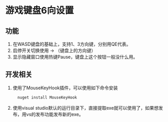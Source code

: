 # 游戏键盘6向设置
## 功能
1. 在WASD键盘的基础上，支持1、3方向键，分别用QE代表。
2. 启停开关切换使用 → （键盘上的方向键）
3. 显示隐藏窗口使用热键Pause，键盘上这个按钮一般没什么用。
## 开发相关
1. 使用了MouseKeyHook插件，可以使用如下命令安装
   ```cmd
     nuget install MouseKeyHook
   ```
2. 使用visual studio默认的运行目录下，直接提取exe就可以使用了，如果想发布，用vs的发布功能发布新的exe。
